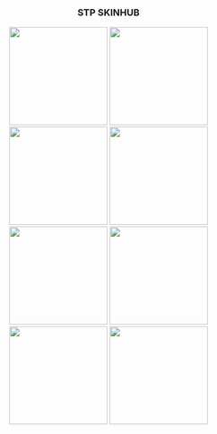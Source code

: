 ### <p align="center"> STP SKINHUB 
<p align="center">
 
 
 
 <a href="mas.md">
  <img src="https://a.ppy.sh/21821366"  
       width="175"
       height="175"></a>
  <a href="jaysn.md">
  <img src="https://a.ppy.sh/18042211"  
       width="175"
       height="175"></a>
 <a href="froslass.md">
  <img src="https://a.ppy.sh/18090086"  
       width="175"
       height="175"></a>
  <a href="jonx042.md">
  <img src="https://a.ppy.sh/18657106"  
       width="175"
       height="175"></a>
  <a href="toasty.md">
  <img src="https://a.ppy.sh/18055871"  
       width="175"
       height="175"></a>
 <a href="everybody eats.md">
  <img src="https://a.ppy.sh/20674186"  
       width="175"
       height="175"></a>
 <a href="shiidou.md">
  <img src="https://a.ppy.sh/14346246"  
       width="175"
       height="175"></a>
 <a href="yuna.md">
  <img src="https://a.gatari.pw/27785"  
       width="175"
       height="175"></a>
